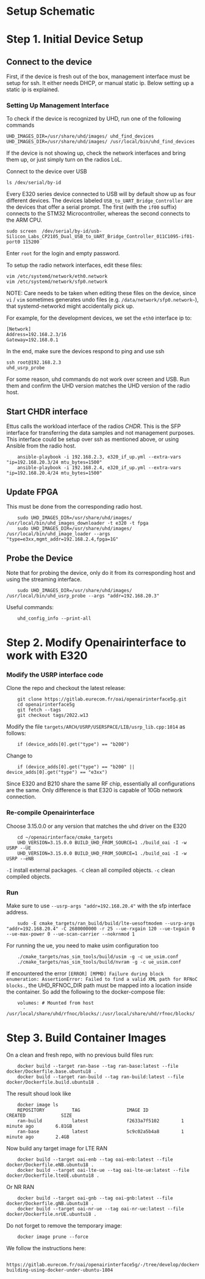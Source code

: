 # Setup Schematic


# Step 1. Initial Device Setup

## Connect to the device

First, if the device is fresh out of the box, management interface must be setup for ssh. It either needs DHCP, or manual static ip. Below setting up a static ip is explained.

### Setting Up Management Interface

To check if the device is recognized by UHD, run one of the following commands

    UHD_IMAGES_DIR=/usr/share/uhd/images/ uhd_find_devices
    UHD_IMAGES_DIR=/usr/share/uhd/images/ /usr/local/bin/uhd_find_devices
    
If the device is not showing up, check the network interfaces and bring them up, or just simply turn on the radios LoL.



Connect to the device over USB

    ls /dev/serial/by-id
    
Every E320 series device connected to USB will by default show up as four different devices. The devices labeled `USB_to_UART_Bridge_Controller` are the devices that offer a serial prompt. The first (with the `if00` suffix) connects to the STM32 Microcontroller, whereas the second connects to the ARM CPU.
    
    sudo screen  /dev/serial/by-id/usb-Silicon_Labs_CP2105_Dual_USB_to_UART_Bridge_Controller_011C1095-if01-port0 115200

Enter `root` for the login and empty password.

To setup the radio network interfaces, edit these files:

    vim /etc/systemd/network/eth0.network
    vim /etc/systemd/network/sfp0.network
    
NOTE: Care needs to be taken when editing these files on the device, since `vi` / `vim` sometimes generates undo files (e.g. `/data/network/sfp0.network~`), that systemd-networkd might accidentally pick up.
    
For example, for the development devices, we set the `eth0` interface ip to:

    [Network]
    Address=192.168.2.3/16
    Gateway=192.168.0.1 

In the end, make sure the devices respond to ping and use ssh

    ssh root@192.168.2.3
    uhd_usrp_probe

For some reason, uhd commands do not work over screen and USB. Run them and confirm the UHD version matches the UHD version of the radio host.

## Start CHDR interface

Ettus calls the workload interface of the radios *CHDR*. This is the SFP interface for transferring the data samples and not management purposes. This interface could be setup over ssh as mentioned above, or using Ansible from the radio host.

        ansible-playbook -i 192.168.2.3, e320_if_up.yml --extra-vars "ip=192.168.20.3/24 mtu_bytes=1500"
        ansible-playbook -i 192.168.2.4, e320_if_up.yml --extra-vars "ip=192.168.20.4/24 mtu_bytes=1500"
        
## Update FPGA

This must be done from the corresponding radio host.

        sudo UHD_IMAGES_DIR=/usr/share/uhd/images/ /usr/local/bin/uhd_images_downloader -t e320 -t fpga
        sudo UHD_IMAGES_DIR=/usr/share/uhd/images/ /usr/local/bin/uhd_image_loader --args "type=e3xx,mgmt_addr=192.168.2.4,fpga=1G"


## Probe the Device

Note that for probing the device, only do it from its corresponding host and using the streaming interface.

        sudo UHD_IMAGES_DIR=/usr/share/uhd/images/ /usr/local/bin/uhd_usrp_probe --args "addr=192.168.20.3"


Useful commands:

        uhd_config_info --print-all


# Step 2. Modify Openairinterface to work with E320

### Modify the USRP interface code

Clone the repo and checkout the latest release:
        
        git clone https://gitlab.eurecom.fr/oai/openairinterface5g.git
        cd openairinterface5g
        git fetch --tags
        git checkout tags/2022.w13

Modify the file `targets/ARCH/USRP/USERSPACE/LIB/usrp_lib.cpp:1014` as follows:

        if (device_adds[0].get("type") == "b200")

Change to

        if (device_adds[0].get("type") == "b200" || device_adds[0].get("type") == "e3xx")
        
Since E320 and B210 share the same RF chip, essentially all configurations are the same. Only difference is that E320 is capable of 10Gb network connection.

### Re-compile Openairinterface

Choose 3.15.0.0 or any version that matches the uhd driver on the E320

        cd ~/openairinterface/cmake_targets
        UHD_VERSION=3.15.0.0 BUILD_UHD_FROM_SOURCE=1 ./build_oai -I -w USRP --UE
        UHD_VERSION=3.15.0.0 BUILD_UHD_FROM_SOURCE=1 ./build_oai -I -w USRP --eNB

`-I` install external packages.
`-C` clean all compiled objects.
`-c` clean compiled objects.

### Run

Make sure to use `--usrp-args "addr=192.168.20.4"` with the sfp interface address.

        sudo -E cmake_targets/ran_build/build/lte-uesoftmodem --usrp-args "addr=192.168.20.4" -C 2680000000 -r 25 --ue-rxgain 120 --ue-txgain 0 --ue-max-power 0 --ue-scan-carrier --nokrnmod 1
        
For running the ue, you need to make usim configuration too

        ./cmake_targets/nas_sim_tools/build/usim -g -c ue_usim.conf
        ./cmake_targets/nas_sim_tools/build/nvram -g -c ue_usim.conf

If encountered the error `[ERROR] [MPMD] Failure during block enumeration: AssertionError: Failed to find a valid XML path for RFNoC blocks.`, the UHD_RFNOC_DIR path must be mapped into a location inside the container. So add the following to the docker-compose file:

        volumes: # Mounted from host
          - /usr/local/share/uhd/rfnoc/blocks/:/usr/local/share/uhd/rfnoc/blocks/

# Step 3. Build Container Images

On a clean and fresh repo, with no previous build files run:

        docker build --target ran-base --tag ran-base:latest --file docker/Dockerfile.base.ubuntu18 .
        docker build --target ran-build --tag ran-build:latest --file docker/Dockerfile.build.ubuntu18 .

The result shoud look like

        docker image ls
        REPOSITORY          TAG                 IMAGE ID            CREATED             SIZE
        ran-build           latest              f2633a7f5102        1 minute ago        6.81GB
        ran-base            latest              5c9c02a5b4a8        1 minute ago        2.4GB

Now build any target image for LTE RAN

        docker build --target oai-enb --tag oai-enb:latest --file docker/Dockerfile.eNB.ubuntu18 .
        docker build --target oai-lte-ue --tag oai-lte-ue:latest --file docker/Dockerfile.lteUE.ubuntu18 .
        
Or NR RAN
        
        docker build --target oai-gnb --tag oai-gnb:latest --file docker/Dockerfile.gNB.ubuntu18 .
        docker build --target oai-nr-ue --tag oai-nr-ue:latest --file docker/Dockerfile.nrUE.ubuntu18 .
        
Do not forget to remove the temporary image:

        docker image prune --force

We follow the instructions here: 

        https://gitlab.eurecom.fr/oai/openairinterface5g/-/tree/develop/docker#3-building-using-docker-under-ubuntu-1804
